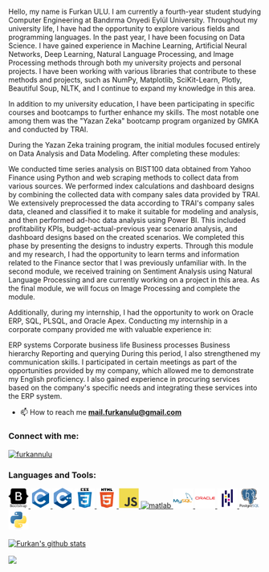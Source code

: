 Hello, my name is Furkan ULU. I am currently a fourth-year student studying Computer Engineering at Bandırma Onyedi Eylül University. Throughout my university life, I have had the opportunity to explore various fields and programming languages. In the past year, I have been focusing on Data Science. I have gained experience in Machine Learning, Artificial Neural Networks, Deep Learning, Natural Language Processing, and Image Processing methods through both my university projects and personal projects. I have been working with various libraries that contribute to these methods and projects, such as NumPy, Matplotlib, SciKit-Learn, Plotly, Beautiful Soup, NLTK, and I continue to expand my knowledge in this area.

In addition to my university education, I have been participating in specific courses and bootcamps to further enhance my skills. The most notable one among them was the "Yazan Zeka" bootcamp program organized by GMKA and conducted by TRAI.

During the Yazan Zeka training program, the initial modules focused entirely on Data Analysis and Data Modeling. After completing these modules:

We conducted time series analysis on BIST100 data obtained from Yahoo Finance using Python and web scraping methods to collect data from various sources.
We performed index calculations and dashboard designs by combining the collected data with company sales data provided by TRAI.
We extensively preprocessed the data according to TRAI's company sales data, cleaned and classified it to make it suitable for modeling and analysis, and then performed ad-hoc data analysis using Power BI. This included profitability KPIs, budget-actual-previous year scenario analysis, and dashboard designs based on the created scenarios. We completed this phase by presenting the designs to industry experts. Through this module and my research, I had the opportunity to learn terms and information related to the Finance sector that I was previously unfamiliar with.
In the second module, we received training on Sentiment Analysis using Natural Language Processing and are currently working on a project in this area. As the final module, we will focus on Image Processing and complete the module.

Additionally, during my internship, I had the opportunity to work on Oracle ERP, SQL, PLSQL, and Oracle Apex. Conducting my internship in a corporate company provided me with valuable experience in:

ERP systems
Corporate business life
Business processes
Business hierarchy
Reporting and querying
During this period, I also strengthened my communication skills. I participated in certain meetings as part of the opportunities provided by my company, which allowed me to demonstrate my English proficiency. I also gained experience in procuring services based on the company's specific needs and integrating these services into the ERP system.

- 📫 How to reach me **mail.furkanulu@gmail.com**

<h3 align="left">Connect with me:</h3>
<p align="left">
<a href="https://linkedin.com/in/furkannulu" target="blank"><img align="center" src="https://raw.githubusercontent.com/rahuldkjain/github-profile-readme-generator/master/src/images/icons/Social/linked-in-alt.svg" alt="furkannulu" height="30" width="40" /></a>
</p>

<h3 align="left">Languages and Tools:</h3>
<p align="left"> <a href="https://getbootstrap.com" target="_blank" rel="noreferrer"> <img src="https://raw.githubusercontent.com/devicons/devicon/master/icons/bootstrap/bootstrap-plain-wordmark.svg" alt="bootstrap" width="40" height="40"/> </a> <a href="https://www.cprogramming.com/" target="_blank" rel="noreferrer"> <img src="https://raw.githubusercontent.com/devicons/devicon/master/icons/c/c-original.svg" alt="c" width="40" height="40"/> </a> <a href="https://www.w3schools.com/cpp/" target="_blank" rel="noreferrer"> <img src="https://raw.githubusercontent.com/devicons/devicon/master/icons/cplusplus/cplusplus-original.svg" alt="cplusplus" width="40" height="40"/> </a> <a href="https://www.w3schools.com/css/" target="_blank" rel="noreferrer"> <img src="https://raw.githubusercontent.com/devicons/devicon/master/icons/css3/css3-original-wordmark.svg" alt="css3" width="40" height="40"/> </a> <a href="https://www.w3.org/html/" target="_blank" rel="noreferrer"> <img src="https://raw.githubusercontent.com/devicons/devicon/master/icons/html5/html5-original-wordmark.svg" alt="html5" width="40" height="40"/> </a> <a href="https://developer.mozilla.org/en-US/docs/Web/JavaScript" target="_blank" rel="noreferrer"> <img src="https://raw.githubusercontent.com/devicons/devicon/master/icons/javascript/javascript-original.svg" alt="javascript" width="40" height="40"/> </a> <a href="https://www.mathworks.com/" target="_blank" rel="noreferrer"> <img src="https://upload.wikimedia.org/wikipedia/commons/2/21/Matlab_Logo.png" alt="matlab" width="40" height="40"/> </a> <a href="https://www.mysql.com/" target="_blank" rel="noreferrer"> <img src="https://raw.githubusercontent.com/devicons/devicon/master/icons/mysql/mysql-original-wordmark.svg" alt="mysql" width="40" height="40"/> </a> <a href="https://www.oracle.com/" target="_blank" rel="noreferrer"> <img src="https://raw.githubusercontent.com/devicons/devicon/master/icons/oracle/oracle-original.svg" alt="oracle" width="40" height="40"/> </a> <a href="https://pandas.pydata.org/" target="_blank" rel="noreferrer"> <img src="https://raw.githubusercontent.com/devicons/devicon/2ae2a900d2f041da66e950e4d48052658d850630/icons/pandas/pandas-original.svg" alt="pandas" width="40" height="40"/> </a> <a href="https://www.postgresql.org" target="_blank" rel="noreferrer"> <img src="https://raw.githubusercontent.com/devicons/devicon/master/icons/postgresql/postgresql-original-wordmark.svg" alt="postgresql" width="40" height="40"/> </a> <a href="https://www.python.org" target="_blank" rel="noreferrer"> <img src="https://raw.githubusercontent.com/devicons/devicon/master/icons/python/python-original.svg" alt="python" width="40" height="40"/> </a> </p>

   <a href="https://github.com/tunceratac/github-readme-stats"><img align="center" src="https://github-readme-stats.vercel.app/api?username=furkannulu&show_icons=true&include_all_commits=true&theme=buefy&hide_border=true" alt="Furkan's github stats" /></a> 

   <a href="https://github.com/furkannulu/github-readme-stats"><img align="center" src="https://github-readme-stats.vercel.app/api/top-langs/?username=furkannulu&layout=compact&theme=buefy&hide_border=true" /></a>



